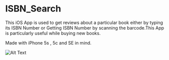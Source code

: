# ISBN_Search

This iOS App is used to get reviews about a particular book either by typing its ISBN Number or Getting ISBN Number by scanning the barcode.This App is particularly useful while buying new books.

Made with iPhone 5s , 5c and SE in mind.


![Alt Text](https://github.com/ashinasok/Book_Search/blob/master/booksearch.gif)
